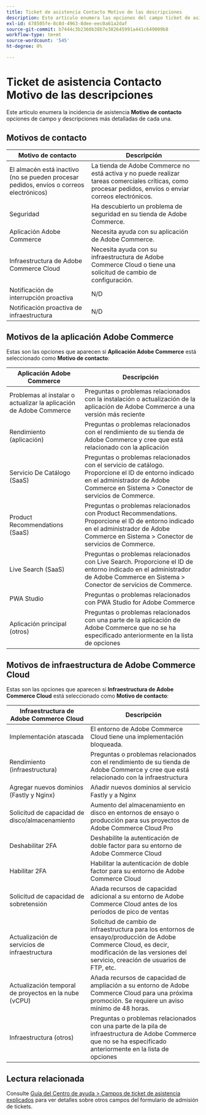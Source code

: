 ```yaml
---
title: Ticket de asistencia Contacto Motivo de las descripciones
description: Este artículo enumera las opciones del campo ticket de asistencia **motivo de contacto** y descripciones más detalladas de cada una de ellas.
exl-id: 678505fe-8c8d-4963-8dee-eec0a61a2daf
source-git-commit: b7444c3b2360b38b7e382645991a441c649009b8
workflow-type: tm+mt
source-wordcount: '545'
ht-degree: 0%

---
```


# Ticket de asistencia Contacto Motivo de las descripciones

Este artículo enumera la incidencia de asistencia **Motivo de contacto** opciones de campo y descripciones más detalladas de cada una.

## Motivos de contacto

<table class="tg">
<thead>
  <tr>
    <th><span style="font-weight:bold;font-style:normal">Motivo de contacto</span></th>
    <th><span style="font-weight:700;font-style:normal">Descripción</span></th>
  </tr>
</thead>
<tbody>
  <tr>
    <td>El almacén está inactivo (no se pueden procesar pedidos, envíos o correos electrónicos)</td>
    <td>La tienda de Adobe Commerce no está activa y no puede realizar tareas comerciales críticas, como procesar pedidos, envíos o enviar correos electrónicos.</td>
  </tr>
  <tr>
    <td>Seguridad</td>
    <td>Ha descubierto un problema de seguridad en su tienda de Adobe Commerce.</td>
  </tr>
  <tr>
    <td>Aplicación Adobe Commerce</td>
    <td>Necesita ayuda con su aplicación de Adobe Commerce.</td>
  </tr>
  <tr>
    <td>Infraestructura de Adobe Commerce Cloud</td>
    <td>Necesita ayuda con su infraestructura de Adobe Commerce Cloud o tiene una solicitud de cambio de configuración.</td>
  </tr>
  <tr>
    <td>Notificación de interrupción proactiva</td>
    <td>N/D</td>
  </tr>
  <tr>
    <td>Notificación proactiva de infraestructura</td>
    <td>N/D</td>
  </tr>
</tbody>
</table>

## Motivos de la aplicación Adobe Commerce

Estas son las opciones que aparecen si **Aplicación Adobe Commerce** está seleccionado como **Motivo de contacto**:

<table class="tg">
<thead>
  <tr>
    <th><span style="font-weight:bold;font-style:normal">Aplicación Adobe Commerce</span></th>
    <th><span style="font-weight:700;font-style:normal">Descripción</span></th>
  </tr>
</thead>
<tbody>
  <tr>
    <td>Problemas al instalar o actualizar la aplicación de Adobe Commerce</td>
    <td>Preguntas o problemas relacionados con la instalación o actualización de la aplicación de Adobe Commerce a una versión más reciente</td>
  </tr>
  <tr>
    <td>Rendimiento (aplicación)</td>
    <td>Preguntas o problemas relacionados con el rendimiento de su tienda de Adobe Commerce y cree que está relacionado con la aplicación</td>
  </tr>
  <tr>
    <td>Servicio De Catálogo (SaaS)</td>
    <td>Preguntas o problemas relacionados con el servicio de catálogo.  Proporcione el ID de entorno indicado en el administrador de Adobe Commerce en Sistema &gt; Conector de servicios de Commerce.</td>
  </tr>
  <tr>
    <td>Product Recommendations (SaaS)</td>
    <td>Preguntas o problemas relacionados con Product Recommendations. Proporcione el ID de entorno indicado en el administrador de Adobe Commerce en Sistema &gt; Conector de servicios de Commerce.</td>
  </tr>
  <tr>
    <td>Live Search (SaaS)</td>
    <td>Preguntas o problemas relacionados con Live Search. Proporcione el ID de entorno indicado en el administrador de Adobe Commerce en Sistema &gt; Conector de servicios de Commerce.</td>
  </tr>
  <tr>
    <td>PWA Studio</td>
    <td>Preguntas o problemas relacionados con PWA Studio for Adobe Commerce</td>
  </tr>
  <tr>
    <td>Aplicación principal (otros)</td>
    <td>Preguntas o problemas relacionados con una parte de la aplicación de Adobe Commerce que no se ha especificado anteriormente en la lista de opciones</td>
  </tr>
</tbody>
</table>

## Motivos de infraestructura de Adobe Commerce Cloud

Estas son las opciones que aparecen si **Infraestructura de Adobe Commerce Cloud** está seleccionado como **Motivo de contacto**:

<table class="tg">
<thead>
  <tr>
    <th><span style="font-weight:bold;font-style:normal">Infraestructura de Adobe Commerce Cloud</span></th>
    <th><span style="font-weight:700;font-style:normal">Descripción</span></th>
  </tr>
</thead>
<tbody>
  <tr>
    <td>Implementación atascada</td>
    <td>El entorno de Adobe Commerce Cloud tiene una implementación bloqueada.</td>
  </tr>
  <tr>
    <td>Rendimiento (infraestructura)</td>
    <td>Preguntas o problemas relacionados con el rendimiento de su tienda de Adobe Commerce y cree que está relacionado con la infraestructura</td>
  </tr>
  <tr>
    <td>Agregar nuevos dominios (Fastly y Nginx)</td>
    <td>Añadir nuevos dominios al servicio Fastly y a Nginx</td>
  </tr>
  <tr>
    <td>Solicitud de capacidad de disco/almacenamiento</td>
    <td>Aumento del almacenamiento en disco en entornos de ensayo o producción para sus proyectos de Adobe Commerce Cloud Pro</td>
  </tr>
  <tr>
    <td>Deshabilitar 2FA</td>
    <td>Deshabilite la autenticación de doble factor para su entorno de Adobe Commerce Cloud</td>
  </tr>
  <tr>
    <td>Habilitar 2FA</td>
    <td>Habilitar la autenticación de doble factor para su entorno de Adobe Commerce Cloud</td>
  </tr>
  <tr>
    <td>Solicitud de capacidad de sobretensión</td>
    <td>Añada recursos de capacidad adicional a su entorno de Adobe Commerce Cloud antes de los períodos de pico de ventas</td>
  </tr>
  <tr>
    <td>Actualización de servicios de infraestructura</td>
    <td>Solicitud de cambio de infraestructura para los entornos de ensayo/producción de Adobe Commerce Cloud, es decir, modificación de las versiones del servicio, creación de usuarios de FTP, etc.</td>
  </tr>
  <tr>
    <td>Actualización temporal de proyectos en la nube (vCPU)</td>
    <td>Añada recursos de capacidad de ampliación a su entorno de Adobe Commerce Cloud para una próxima promoción. Se requiere un aviso mínimo de 48 horas.</td>
  </tr>  
  <tr>
    <td>Infraestructura (otros)</td>
    <td>Preguntas o problemas relacionados con una parte de la pila de infraestructura de Adobe Commerce que no se ha especificado anteriormente en la lista de opciones</td>
  </tr>
</tbody>
</table>

## Lectura relacionada

Consulte [Guía del Centro de ayuda > Campos de ticket de asistencia explicados](/help/help-center-guide/help-center/magento-help-center-user-guide.md#submit-tickets) para ver detalles sobre otros campos del formulario de admisión de tickets.
